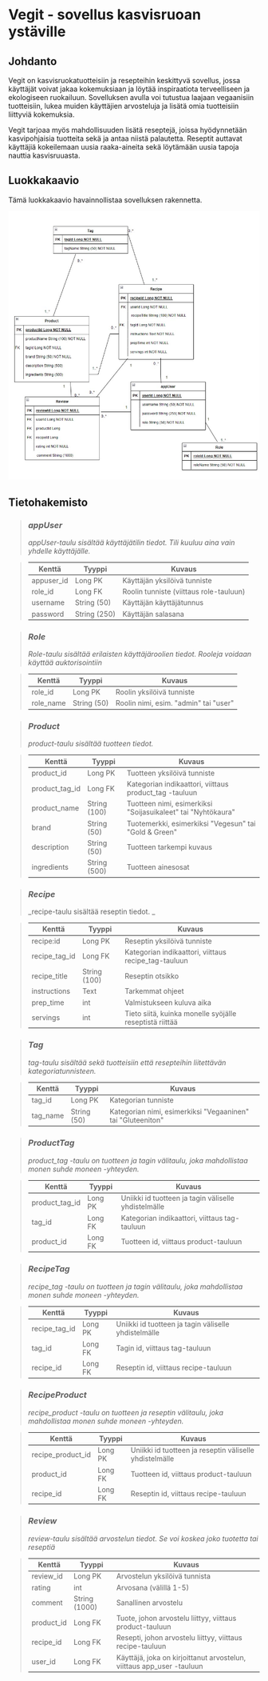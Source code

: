 # Vegit - sovellus kasvisruoan ystäville

## Johdanto
Vegit on kasvisruokatuotteisiin ja resepteihin keskittyvä sovellus, jossa käyttäjät voivat jakaa kokemuksiaan ja löytää inspiraatiota terveelliseen ja ekologiseen ruokailuun. Sovelluksen avulla voi tutustua laajaan vegaanisiin tuotteisiin, lukea muiden käyttäjien arvosteluja ja lisätä omia tuotteisiin liittyviä kokemuksia.

Vegit tarjoaa myös mahdollisuuden lisätä reseptejä, joissa hyödynnetään kasvipohjaisia tuotteita sekä ja antaa niistä palautetta. Reseptit auttavat käyttäjiä kokeilemaan uusia raaka-aineita sekä löytämään uusia tapoja nauttia kasvisruuasta. 

## Luokkakaavio
Tämä luokkakaavio havainnollistaa sovelluksen rakennetta.

![Luokkakaavio](Vegit_luokkakaavio.jpg)

## Tietohakemisto

> ### _appUser_
> _appUser-taulu sisältää käyttäjätilin tiedot. Tili kuuluu aina vain yhdelle käyttäjälle._

> Kenttä | Tyyppi | Kuvaus
> ------ | ------ | ------
> appuser_id | Long PK | Käyttäjän yksilöivä tunniste
> role_id | Long FK | Roolin tunniste (viittaus role-tauluun)
> username | String (50) |  Käyttäjän käyttäjätunnus
> password | String (250) | Käyttäjän salasana

> ### _Role_
> _Role-taulu sisältää erilaisten käyttäjäroolien tiedot. Rooleja voidaan käyttää auktorisointiin_

> Kenttä | Tyyppi | Kuvaus
> ------ | ------ | ------
> role_id | Long PK | Roolin yksilöivä tunniste
> role_name | String (50) | Roolin nimi, esim. "admin" tai "user"

> ### _Product_
> _product-taulu sisältää tuotteen tiedot._

> Kenttä | Tyyppi | Kuvaus
> ------ | ------ | ------
> product_id | Long PK | Tuotteen yksilöivä tunniste
> product_tag_id | Long FK | Kategorian indikaattori, viittaus product_tag -tauluun
> product_name | String (100) | Tuotteen nimi, esimerkiksi "Soijasuikaleet" tai "Nyhtökaura"
> brand | String (50) | Tuotemerkki, esimerkiksi "Vegesun" tai "Gold & Green"
> description | String (50) |  Tuotteen tarkempi kuvaus
> ingredients | String (500) | Tuotteen ainesosat

> ### _Recipe_
> _recipe-taulu sisältää reseptin tiedot. _

> Kenttä | Tyyppi | Kuvaus
> ------ | ------ | ------
> recipe:id | Long PK | Reseptin yksilöivä tunniste
> recipe_tag_id | Long FK | Kategorian indikaattori, viittaus recipe_tag-tauluun
> recipe_title | String (100) | Reseptin otsikko
> instructions | Text | Tarkemmat ohjeet
> prep_time | int |  Valmistukseen kuluva aika
> servings | int | Tieto siitä, kuinka monelle syöjälle reseptistä riittää

> ### _Tag_
> _tag-taulu sisältää sekä tuotteisiin että resepteihin liitettävän kategoriatunnisteen._

> Kenttä | Tyyppi | Kuvaus
> ------ | ------ | ------
> tag_id | Long PK | Kategorian tunniste
> tag_name | String (50) | Kategorian nimi, esimerkiksi "Vegaaninen" tai "Gluteeniton"

> ### _ProductTag_
> _product_tag -taulu on tuotteen ja tagin välitaulu, joka mahdollistaa monen suhde moneen -yhteyden._

> Kenttä | Tyyppi | Kuvaus
> ------ | ------ | ------
> product_tag_id | Long PK | Uniikki id tuotteen ja tagin väliselle yhdistelmälle
> tag_id | Long FK | Kategorian indikaattori, viittaus tag-tauluun
> product_id | Long FK | Tuotteen id, viittaus product-tauluun

> ### _RecipeTag_
> _recipe_tag -taulu on tuotteen ja tagin välitaulu, joka mahdollistaa monen suhde moneen -yhteyden._

> Kenttä | Tyyppi | Kuvaus
> ------ | ------ | ------
> recipe_tag_id | Long PK | Uniikki id tuotteen ja tagin väliselle yhdistelmälle
> tag_id | Long FK | Tagin id, viittaus tag-tauluun
> recipe_id | Long FK | Reseptin id, viittaus recipe-tauluun

> ### _RecipeProduct_
> _recipe_product -taulu on tuotteen ja reseptin välitaulu, joka mahdollistaa monen suhde moneen -yhteyden._

> Kenttä | Tyyppi | Kuvaus
> ------ | ------ | ------
> recipe_product_id | Long PK | Uniikki id tuotteen ja reseptin väliselle yhdistelmälle
> product_id | Long FK | Tuotteen id, viittaus product-tauluun
> recipe_id | Long FK | Reseptin id, viittaus recipe-tauluun

> ### _Review_
> _review-taulu sisältää arvostelun tiedot. Se voi koskea joko tuotetta tai reseptiä_

> Kenttä | Tyyppi | Kuvaus
> ------ | ------ | ------
> review_id| Long PK | Arvostelun yksilöivä tunnista
> rating | int | Arvosana (välillä 1-5)
> comment | String (1000) | Sanallinen arvostelu
> product_id | Long FK | Tuote, johon arvostelu liittyy, viittaus product-tauluun
> recipe_id | Long FK |  Resepti, johon arvostelu liittyy, viittaus recipe-tauluun
> user_id | Long FK | Käyttäjä, joka on kirjoittanut arvostelun, viittaus app_user -tauluun








